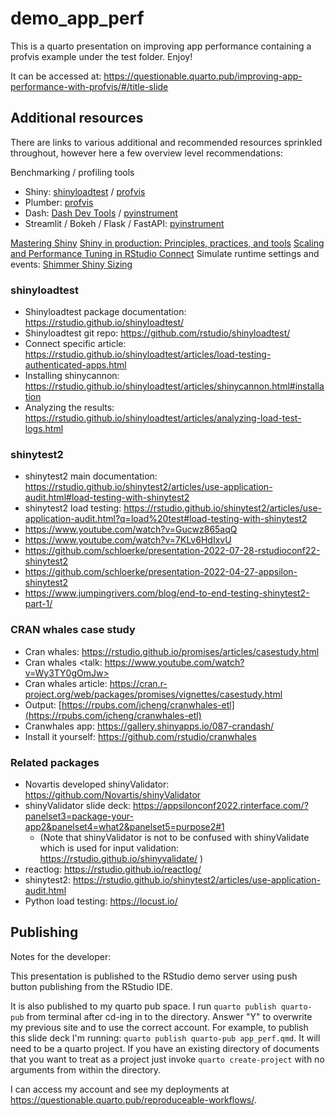 # demo_app_perf

This is a quarto presentation on improving app performance containing a profvis example under the test folder. Enjoy!

It can be accessed at: <https://questionable.quarto.pub/improving-app-performance-with-profvis/#/title-slide>

## Additional resources 

There are links to various additional and recommended resources sprinkled throughout, however here a few overview level recommendations: 

Benchmarking / profiling tools
-   Shiny: [shinyloadtest](https://github.com/rstudio/shinyloadtest) / [profvis](https://rstudio.github.io/profvis/)
-   Plumber: [profvis](https://rstudio.github.io/profvis/)
-   Dash: [Dash Dev Tools](https://dash.plotly.com/devtools) / [pyinstrument](https://pyinstrument.readthedocs.io/en/latest/guide.html#profile-a-specific-chunk-of-code)
-   Streamlit / Bokeh / Flask / FastAPI: [pyinstrument](https://pyinstrument.readthedocs.io/en/latest/guide.html#profile-a-specific-chunk-of-code)

[Mastering Shiny](https://mastering-shiny.org/performance.html)
[Shiny in production: Principles, practices, and tools](https://www.rstudio.com/resources/rstudioconf-2019/shiny-in-production-principles-practices-and-tools/)
[Scaling and Performance Tuning in RStudio Connect](https://support.rstudio.com/hc/en-us/articles/231874748-Scaling-and-Performance-Tuning-in-RStudio-Connect)
Simulate runtime settings and events: [Shimmer Shiny Sizing](https://colorado.rstudio.com/rsc/shimmer_and_shiny/)

### shinyloadtest

 - Shinyloadtest package documentation: <https://rstudio.github.io/shinyloadtest/>
 - Shinyloadtest git repo: <https://github.com/rstudio/shinyloadtest/> 
 - Connect specific article: <https://rstudio.github.io/shinyloadtest/articles/load-testing-authenticated-apps.html>
 - Installing shinycannon: https://rstudio.github.io/shinyloadtest/articles/shinycannon.html#installation 
 - Analyzing the results: <https://rstudio.github.io/shinyloadtest/articles/analyzing-load-test-logs.html> 

### shinytest2 

- shinytest2 main documentation: <https://rstudio.github.io/shinytest2/articles/use-application-audit.html#load-testing-with-shinytest2> 
- shinytest2 load testing: <https://rstudio.github.io/shinytest2/articles/use-application-audit.html?q=load%20test#load-testing-with-shinytest2> 
- <https://www.youtube.com/watch?v=Gucwz865aqQ>
- <https://www.youtube.com/watch?v=7KLv6HdIxvU>
- <https://github.com/schloerke/presentation-2022-07-28-rstudioconf22-shinytest2>
- <https://github.com/schloerke/presentation-2022-04-27-appsilon-shinytest2>
- <https://www.jumpingrivers.com/blog/end-to-end-testing-shinytest2-part-1/>

### CRAN whales case study 

- Cran whales: <https://rstudio.github.io/promises/articles/casestudy.html>
- Cran whales <talk: https://www.youtube.com/watch?v=Wy3TY0gOmJw>
- Cran whales article: <https://cran.r-project.org/web/packages/promises/vignettes/casestudy.html>
- Output: [https://rpubs.com/jcheng/cranwhales-etl](https://rpubs.com/jcheng/cranwhales-etl)
- Cranwhales app: <https://gallery.shinyapps.io/087-crandash/>
- Install it yourself: <https://github.com/rstudio/cranwhales>

### Related packages

 - Novartis developed shinyValidator: <https://github.com/Novartis/shinyValidator> 
 - shinyValidator slide deck: <https://appsilonconf2022.rinterface.com/?panelset3=package-your-app2&panelset4=what2&panelset5=purpose2#1> 
   - (Note that shinyValidator is not to be confused with shinyValidate which is used for input validation: <https://rstudio.github.io/shinyvalidate/> )
 - reactlog: <https://rstudio.github.io/reactlog/> 
 - shinytest2: <https://rstudio.github.io/shinytest2/articles/use-application-audit.html> 
 - Python load testing: <https://locust.io/> 

## Publishing 

Notes for the developer: 

This presentation is published to the RStudio demo server using push button publishing from the RStudio IDE. 

It is also published to my quarto pub space. I run `quarto publish quarto-pub` from terminal after cd-ing in to the directory. Answer "Y" to overwrite my previous site and to use the correct account. For example, to publish this slide deck I'm running: `quarto publish quarto-pub app_perf.qmd`. It will need to be a quarto project. If you have an existing directory of documents that you want to treat as a project just invoke `quarto create-project` with no arguments from within the directory. 

I can access my account and see my deployments at <https://questionable.quarto.pub/reproduceable-workflows/>. 